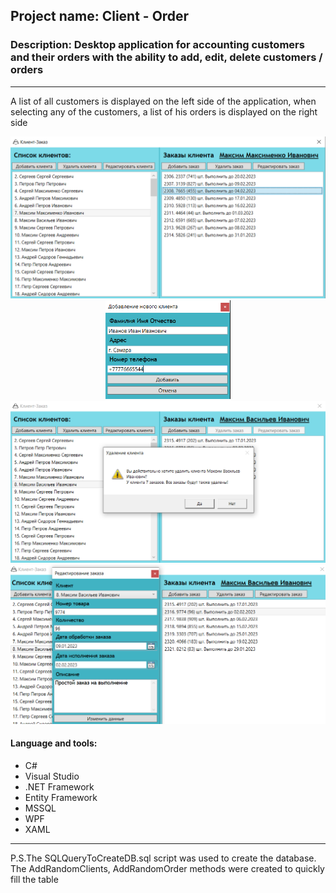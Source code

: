 ## Project name: Client - Order
### Description: Desktop application for accounting customers and their orders with the ability to add, edit, delete customers / orders
---
A list of all customers is displayed on the left side of the application, when selecting any of the customers, a list of his orders is displayed on the right side
<div align="center"><img src="https://github.com/de4rbe4r/ClientOrder/blob/master/Files/1.PNG" width="700"/></div>
<div align="center"><img src="https://github.com/de4rbe4r/ClientOrder/blob/master/Files/2.PNG" width="200"/></div>
<div align="center"><img src="https://github.com/de4rbe4r/ClientOrder/blob/master/Files/3.PNG" width="700"/></div>
<div align="center"><img src="https://github.com/de4rbe4r/ClientOrder/blob/master/Files/4.PNG" width="700"/></div>

#### Language and tools:
* C#
* Visual Studio
* .NET Framework
* Entity Framework
* MSSQL
* WPF
* XAML
---
P.S.The SQLQueryToCreateDB.sql script was used to create the database. The AddRandomClients, AddRandomOrder methods were created to quickly fill the table
